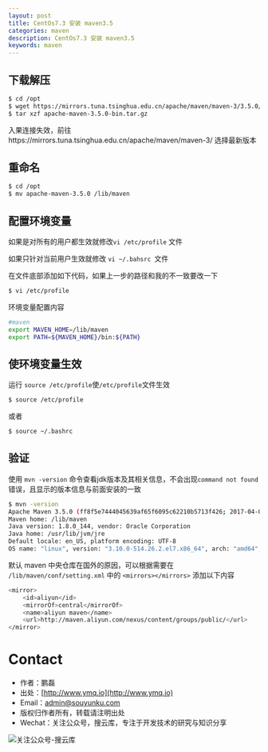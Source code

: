 ```yaml
---
layout: post
title: CentOs7.3 安装 maven3.5
categories: maven
description: CentOs7.3 安装 maven3.5
keywords: maven
---
```


## 下载解压

```sh
$ cd /opt
$ wget https://mirrors.tuna.tsinghua.edu.cn/apache/maven/maven-3/3.5.0/binaries/apache-maven-3.5.0-bin.tar.gz
$ tar xzf apache-maven-3.5.0-bin.tar.gz
```

入果连接失效，前往https://mirrors.tuna.tsinghua.edu.cn/apache/maven/maven-3/  选择最新版本

## 重命名

```sh
$ cd /opt
$ mv apache-maven-3.5.0 /lib/maven
```

## 配置环境变量

如果是对所有的用户都生效就修改`vi /etc/profile` 文件

如果只针对当前用户生效就修改 `vi ~/.bahsrc `文件

在文件底部添加如下代码，如果上一步的路径和我的不一致要改一下

```sh
$ vi /etc/profile
```
环境变量配置内容

```sh
#maven
export MAVEN_HOME=/lib/maven
export PATH=${MAVEN_HOME}/bin:${PATH}
```

## 使环境变量生效

运行 `source /etc/profile`使`/etc/profile`文件生效

```sh
$ source /etc/profile
```

或者

```sh
$ source ~/.bashrc
```

## 验证

使用 `mvn -version`  命令查看jdk版本及其相关信息，不会出现`command not found`错误，且显示的版本信息与前面安装的一致

```sh
$ mvn -version
Apache Maven 3.5.0 (ff8f5e7444045639af65f6095c62210b5713f426; 2017-04-04T03:39:06+08:00)
Maven home: /lib/maven
Java version: 1.8.0_144, vendor: Oracle Corporation
Java home: /usr/lib/jvm/jre
Default locale: en_US, platform encoding: UTF-8
OS name: "linux", version: "3.10.0-514.26.2.el7.x86_64", arch: "amd64", family: "unix"
```

默认 maven 中央仓库在国外的原因，可以根据需要在 `/lib/maven/conf/setting.xml` 中的 `<mirrors></mirrors>` 添加以下内容

```sh
<mirror>
    <id>aliyun</id>
    <mirrorOf>central</mirrorOf>
    <name>aliyun maven</name>
    <url>http://maven.aliyun.com/nexus/content/groups/public/</url>
</mirror>
```

# Contact

 - 作者：鹏磊  
 - 出处：[http://www.ymq.io](http://www.ymq.io)  
 - Email：[admin@souyunku.com](admin@souyunku.com)  
 - 版权归作者所有，转载请注明出处
 - Wechat：关注公众号，搜云库，专注于开发技术的研究与知识分享
 
![关注公众号-搜云库](http://www.ymq.io/images/souyunku.png "搜云库")